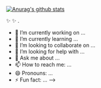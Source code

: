 [![Anurag's github stats](https://github-readme-stats.vercel.app/api?username=aosjehdgus&show_icons=true)](https://github.com/anuraghazra/github-readme-stats)


 ✨  ✨ .

- 🔭 I’m currently working on ...
- 🌱 I’m currently learning ...
- 👯 I’m looking to collaborate on ...
- 🤔 I’m looking for help with ...
- 💬 Ask me about ...
- 📫 How to reach me: ...
- 😄 Pronouns: ...
- ⚡ Fun fact: ...
-->
